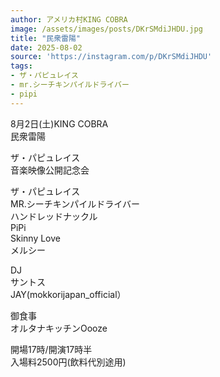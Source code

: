 ```yaml
---
author: アメリカ村KING COBRA
image: /assets/images/posts/DKrSMdiJHDU.jpg
title: "民衆雷陽"
date: 2025-08-02
source: 'https://instagram.com/p/DKrSMdiJHDU'
tags:
- ザ・パピュレイス
- mr.シーチキンパイルドライバー
- pipi
---
```

8月2日(土)KING COBRA<br>
民衆雷陽

ザ・パピュレイス<br>
音楽映像公開記念会

ザ・パピュレイス<br>
MR.シーチキンパイルドライバー<br>
ハンドレッドナックル<br>
PiPi<br>
Skinny Love<br>
メルシー

DJ<br>
サントス<br>
JAY(mokkorijapan_official）

御食事<br>
オルタナキッチンOooze

開場17時/開演17時半<br>
入場料2500円(飲料代別途用)
